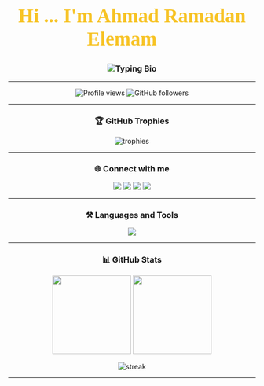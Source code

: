 <h1 align="center" style="font-family: 'Rubik Glitch', cursive; font-size: 40px; color:#F7C325;">
  Hi ... I'm Ahmad Ramadan Elemam 👋
</h1>

<h3 align="center">
  <img src="https://readme-typing-svg.herokuapp.com?font=Fira+Code&size=22&pause=1000&color=4FA3F7&center=true&vCenter=true&width=500&lines=🎓+Computer+Science+Graduate;🏆+ECPC+Finalist;🌐+Frontend+Developer+(React);⚡+Currently+learning+Backend+with+Node.js" alt="Typing Bio" />
</h3>

---

<p align="center">
  <img src="https://komarev.com/ghpvc/?username=ahmadramadan74&label=Profile%20views&color=blueviolet&style=flat" alt="Profile views" />
  <img src="https://img.shields.io/github/followers/ahmadramadan74?label=Followers&style=social" alt="GitHub followers" />
</p>

---

<h3 align="center">🏆 GitHub Trophies</h3>
<p align="center"> 
  <img src="https://github-profile-trophy.vercel.app/?username=ahmadramadan74&theme=radical&no-frame=true&margin-w=15" alt="trophies"/>
</p>

---

<h3 align="center">🌐 Connect with me</h3>
<p align="center">
  <a href="https://twitter.com/rmdn7_7" target="blank"><img src="https://img.shields.io/badge/Twitter-1DA1F2?style=for-the-badge&logo=twitter&logoColor=white"/></a>
  <a href="https://linkedin.com/in/ahmad-elemam-dev" target="blank"><img src="https://img.shields.io/badge/LinkedIn-0077B5?style=for-the-badge&logo=linkedin&logoColor=white"/></a>
  <a href="https://codeforces.com/profile/tenjen" target="blank"><img src="https://img.shields.io/badge/Codeforces-445f9d?style=for-the-badge&logo=codeforces&logoColor=white"/></a>
  <a href="https://www.leetcode.com/tenjen" target="blank"><img src="https://img.shields.io/badge/LeetCode-F89F1B?style=for-the-badge&logo=leetcode&logoColor=white"/></a>
</p>

---

<h3 align="center">⚒️ Languages and Tools</h3>
<p align="center"> 
  <img src="https://skillicons.dev/icons?i=react,tailwind,ts,js,html,css,bootstrap,nodejs,express,mongodb,mysql,java,cpp,c,linux,docker,graphql,git" />
</p>

---

<h3 align="center">📊 GitHub Stats</h3>
<p align="center">
  <img src="https://github-readme-stats.vercel.app/api?username=ahmadramadan74&show_icons=true&theme=tokyonight" height="160"/>
  <img src="https://github-readme-stats.vercel.app/api/top-langs?username=ahmadramadan74&show_icons=true&locale=en&layout=compact&theme=tokyonight" height="160"/>
</p>

<p align="center">
  <img src="https://github-readme-streak-stats.herokuapp.com/?user=ahmadramadan74&theme=tokyonight" alt="streak"/>
</p>

---
